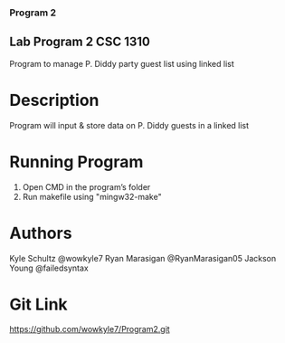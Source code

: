 ### Program 2
## Lab Program 2 CSC 1310
Program to manage P. Diddy party guest list using linked list

# Description
Program will input & store data on P. Diddy guests in a linked list

# Running Program
1. Open CMD in the program’s folder
2. Run makefile using "mingw32-make"

# Authors
Kyle Schultz @wowkyle7
Ryan Marasigan @RyanMarasigan05
Jackson Young @failedsyntax

# Git Link
https://github.com/wowkyle7/Program2.git